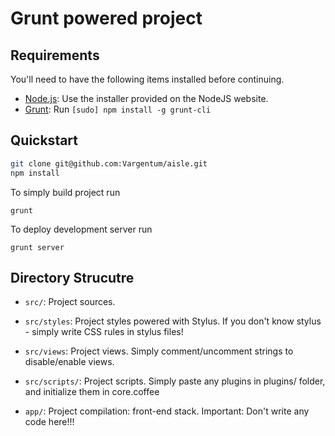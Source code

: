 ﻿# Grunt powered project

## Requirements

You'll need to have the following items installed before continuing.

  * [Node.js](http://nodejs.org): Use the installer provided on the NodeJS website.
  * [Grunt](http://gruntjs.com/): Run `[sudo] npm install -g grunt-cli`

## Quickstart

```bash
git clone git@github.com:Vargentum/aisle.git
npm install
```

To simply build project run

`grunt`

To deploy development server run

`grunt server`


## Directory Strucutre

  * `src/`: Project sources.
  * `src/styles`: Project styles powered with Stylus. If you don't know stylus - simply write CSS rules in stylus files!
  * `src/views`: Project views. Simply comment/uncomment strings to disable/enable views.
  * `src/scripts/`: Project scripts. Simply paste any plugins in plugins/ folder, and initialize them in core.coffee

  * `app/`: Project compilation: front-end stack. Important: Don't write any code here!!!
